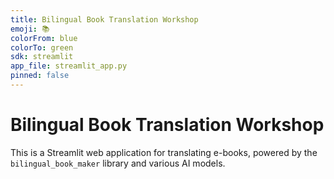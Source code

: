 ```yaml
---
title: Bilingual Book Translation Workshop
emoji: 📚
colorFrom: blue
colorTo: green
sdk: streamlit
app_file: streamlit_app.py
pinned: false
---
```


# Bilingual Book Translation Workshop

This is a Streamlit web application for translating e-books, powered by the `bilingual_book_maker` library and various AI models.

